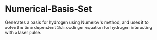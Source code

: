 # Numerical-Basis-Set
Generates a basis for hydrogen using Numerov's method, and uses it to solve the time dependent Schroodinger equation for hydrogen interacting with a laser pulse.
